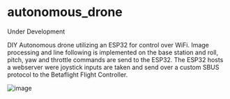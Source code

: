 # autonomous_drone
Under Development

DIY Autonomous drone utilizing an ESP32 for control over WiFi. Image processing and line following is implemented on the base station and roll, pitch, yaw and throttle commands are send to the ESP32. The ESP32 hosts a webserver were joystick inputs are taken and send over a custom SBUS protocol to the Betaflight Flight Controller.


![image](https://github.com/user-attachments/assets/e914a3eb-0349-4598-ab19-4df75cfd8d8d)
